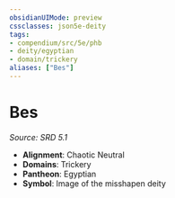 ```yaml
---
obsidianUIMode: preview
cssclasses: json5e-deity
tags:
- compendium/src/5e/phb
- deity/egyptian
- domain/trickery
aliases: ["Bes"]
---
```

# Bes
*Source: SRD 5.1* 

- **Alignment**: Chaotic Neutral
- **Domains**: Trickery
- **Pantheon**: Egyptian
- **Symbol**: Image of the misshapen deity